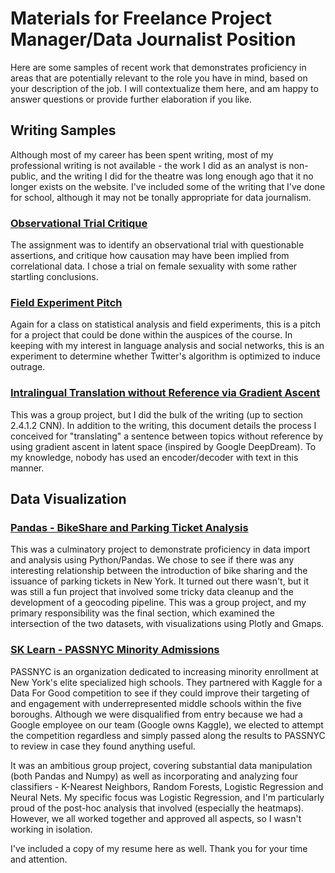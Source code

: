 # Materials for Freelance Project Manager/Data Journalist Position

Here are some samples of recent work that demonstrates proficiency in areas that are potentially relevant to the role you have in mind, based on your description of the job.  I will contextualize them here, and am happy to answer questions or provide further elaboration if you like.

## Writing Samples

Although most of my career has been spent writing, most of my professional writing is not available - the work I did as an analyst is non-public, and the writing I did for the theatre was long enough ago that it no longer exists on the website.  I've included some of the writing that I've done for school, although it may not be tonally appropriate for data journalism.

### [Observational Trial Critique](https://github.com/omsteadily/fractl/w241Essay1.pdf)

The assignment was to identify an observational trial with questionable assertions, and critique how causation may have been implied from correlational data.  I chose a trial on female sexuality with some rather startling conclusions.

### [Field Experiment Pitch](https://github.com/omsteadily/fractl/w241Essay2.pdf)

Again for a class on statistical analysis and field experiments, this is a pitch for a project that could be done within the auspices of the course.  In keeping with my interest in language analysis and social networks, this is an experiment to determine whether Twitter's algorithm is optimized to induce outrage.

### [Intralingual Translation without Reference via Gradient Ascent](https://github.com/omsteadily/fractl/w266_Final_Project.pdf)

This was a group project, but I did the bulk of the writing (up to section 2.4.1.2 CNN).  In addition to the writing, this document details the process I conceived for "translating" a sentence between topics without reference by using gradient ascent in latent space (inspired by Google DeepDream).  To my knowledge, nobody has used an encoder/decoder with text in this manner.

## Data Visualization

### [Pandas - BikeShare and Parking Ticket Analysis](https://github.com/omsteadily/fractl/tree/master/Pandas%20-%20BikeShare%20and%20Parking%20Ticket%20Analysis)
This was a culminatory project to demonstrate proficiency in data import and analysis using Python/Pandas.  We chose to see if there was any interesting relationship between the introduction of bike sharing and the issuance of parking tickets in New York.  It turned out there wasn't, but it was still a fun project that involved some tricky data cleanup and the development of a geocoding pipeline.  This was a group project, and my primary responsibility was the final section, which examined the intersection of the two datasets, with visualizations using Plotly and Gmaps.

### [SK Learn - PASSNYC Minority Admissions](https://github.com/omsteadily/W207-final-project/blob/bd14b33dd14629c1ae3e0d6fcb57f86a782e4752/final_project_overview.ipynb)
PASSNYC is an organization dedicated to increasing minority enrollment at New York's elite specialized high schools.  They partnered with Kaggle for a Data For Good competition to see if they could improve their targeting of and engagement with underrepresented middle schools within the five boroughs.  Although we were disqualified from entry because we had a Google employee on our team (Google owns Kaggle), we elected to attempt the competition regardless and simply passed along the results to PASSNYC to review in case they found anything useful.

It was an ambitious group project, covering substantial data manipulation (both Pandas and Numpy) as well as incorporating and analyzing four classifiers - K-Nearest Neighbors, Random Forests, Logistic Regression and Neural Nets.  My specific focus was Logistic Regression, and I'm particularly proud of the post-hoc analysis that involved (especially the heatmaps).  However, we all worked together and approved all aspects, so I wasn't working in isolation.

I've included a copy of my resume here as well.  Thank you for your time and attention.

